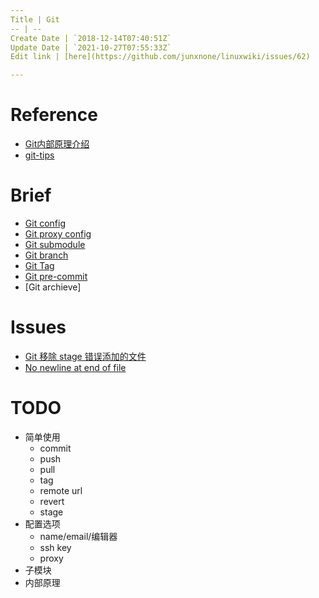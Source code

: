 ```yaml
---
Title | Git
-- | --
Create Date | `2018-12-14T07:40:51Z`
Update Date | `2021-10-27T07:55:33Z`
Edit link | [here](https://github.com/junxnone/linuxwiki/issues/62)

---
```

# Reference
- [Git内部原理介绍](https://cloud.tencent.com/developer/article/1369947)
- [git-tips](https://github.com/jaywcjlove/git-tips)

# Brief

- [Git config](./Git_config)
- [Git proxy config](./Git_proxy_config)
- [Git submodule](./Git_submodule)
- [Git branch](./Git_branch)
- [Git Tag](./Git_tag)
- [Git pre-commit](./Git_precommit)
- [Git archieve]


# Issues
- [Git 移除 stage 错误添加的文件](./Git_remove_file_from_stage)
- [No newline at end of file](/git_diff_no_newline_at_end_of_file)

# TODO

- 简单使用
  - commit
  - push
  - pull
  - tag
  - remote url
  - revert
  - stage
- 配置选项
  - name/email/编辑器
  - ssh key
  - proxy
- 子模块
- 内部原理


